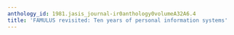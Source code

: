 ```yaml
---
anthology_id: 1981.jasis_journal-ir0anthology0volumeA32A6.4
title: 'FAMULUS revisited: Ten years of personal information systems'
---
```

